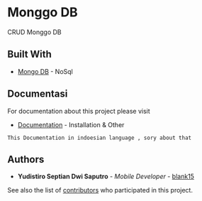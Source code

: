 # Monggo DB 
CRUD Monggo DB

## Built With

* [Mongo DB](https://www.mongodb.com/) - NoSql
## Documentasi

For documentation about this project please visit 

* [Documentation](https://docs.google.com/document/d/13JCvmJk2nS2jLfjSUmgcqmug3JRzAmTmZuOtwqJvlb4/edit?usp=sharing) - Installation & Other

```
This Documentation in indoesian language , sory about that
```

## Authors

* **Yudistiro Septian Dwi Saputro** - *Mobile Developer* - [blank15](https://github.com/blank15)

See also the list of [contributors](https://github.com/your/project/contributors) who participated in this project.


